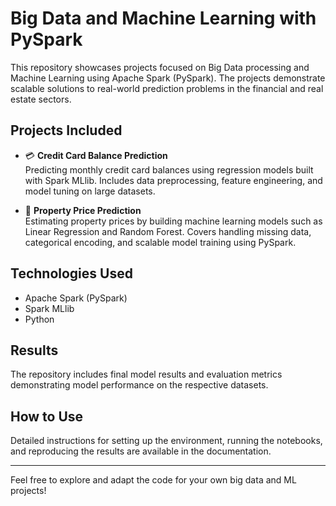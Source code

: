 # Big Data and Machine Learning with PySpark

This repository showcases projects focused on Big Data processing and Machine Learning using Apache Spark (PySpark). The projects demonstrate scalable solutions to real-world prediction problems in the financial and real estate sectors.

## Projects Included
- 💳 **Credit Card Balance Prediction**  
  Predicting monthly credit card balances using regression models built with Spark MLlib. Includes data preprocessing, feature engineering, and model tuning on large datasets.

- 🏡 **Property Price Prediction**  
  Estimating property prices by building machine learning models such as Linear Regression and Random Forest. Covers handling missing data, categorical encoding, and scalable model training using PySpark.

## Technologies Used
- Apache Spark (PySpark)
- Spark MLlib
- Python

## Results  
The repository includes final model results and evaluation metrics demonstrating model performance on the respective datasets.

## How to Use  
Detailed instructions for setting up the environment, running the notebooks, and reproducing the results are available in the documentation.

---

Feel free to explore and adapt the code for your own big data and ML projects!
